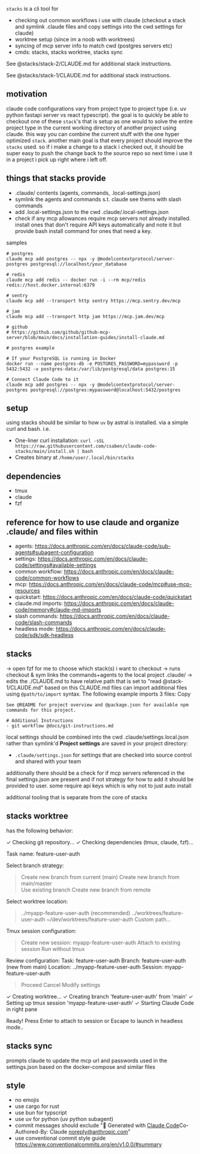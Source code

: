 `stacks` is a cli tool for 
- checking out common workflows i use with claude (checkout a stack and symlink .claude files and copy settings into the cwd settings for claude)
- worktree setup (since im a noob with worktrees)
- syncing of mcp server info to match cwd (postgres servers etc)
- cmds: stacks, stacks worktree, stacks sync


See @stacks/stack-2/CLAUDE.md for additional stack instructions.


See @stacks/stack-1/CLAUDE.md for additional stack instructions.

## motivation
claude code configurations vary from project type to project type (i.e. uv python fastapi server vs react typescript). the goal is to quickly be able to checkout one of these `stack`'s that is setup as one would to solve the entire project type in the current working directory of another project using claude. this way you can combine the current stuff with the one hyper optimized `stack`. another main goal is that every project should improve the `stacks` used. so if i make a change to a stack i checked out, it should be super easy to push the change back to the source repo so next time i use it in a project i pick up right where i left off. 


## things that stacks provide
- .claude/ contents (agents, commands, .local-settings.json)
- symlink the agents and commands s.t. claude see thems with slash commands
- add .local-settings.json to the cwd .claude/.local-settings.json
- check if any mcp allowances require mcp servers not already installed. install ones that don't require API keys automatically and note it but provide bash install command for ones that need a key.

samples
```
# postgres
claude mcp add postgres -- npx -y @modelcontextprotocol/server-postgres postgresql://localhost/your_database

# redis
claude mcp add redis -- docker run -i --rm mcp/redis redis://host.docker.internal:6379

# sentry
claude mcp add --transport http sentry https://mcp.sentry.dev/mcp

# jam
claude mcp add --transport http jam https://mcp.jam.dev/mcp

# github
# https://github.com/github/github-mcp-server/blob/main/docs/installation-guides/install-claude.md

# postgres example

# If your PostgreSQL is running in Docker
docker run --name postgres-db -e POSTGRES_PASSWORD=mypassword -p 5432:5432 -v postgres-data:/var/lib/postgresql/data postgres:15

# Connect Claude Code to it
claude mcp add postgres -- npx -y @modelcontextprotocol/server-postgres postgresql://postgres:mypassword@localhost:5432/postgres

```

## setup
using stacks should be similar to how `uv` by astral is installed. via a simple curl and bash. i.e.
- One-liner curl installation: `curl -sSL https://raw.githubusercontent.com/csaben/claude-code-stacks/main/install.sh | bash`
- Creates binary at `/home/user/.local/bin/stacks`

## dependencies
- tmux
- claude
- fzf

## reference for how to use claude and organize .claude/ and files within
- agents: https://docs.anthropic.com/en/docs/claude-code/sub-agents#subagent-configuration
- settings: https://docs.anthropic.com/en/docs/claude-code/settings#available-settings
- common workflow: https://docs.anthropic.com/en/docs/claude-code/common-workflows
- mcp: https://docs.anthropic.com/en/docs/claude-code/mcp#use-mcp-resources 
- quickstart: https://docs.anthropic.com/en/docs/claude-code/quickstart
- claude.md imports: https://docs.anthropic.com/en/docs/claude-code/memory#claude-md-imports
- slash commands: https://docs.anthropic.com/en/docs/claude-code/slash-commands 
- headless mode: https://docs.anthropic.com/en/docs/claude-code/sdk/sdk-headless


## stacks
-> open fzf for me to choose which stack(s) i want to checkout
-> runs checkout & sym links the commands+agents to the local project .claude/
-> edits the ./CLAUDE.md to have relative path that is set to "read @stack-1/CLAUDE.md" based on this 
CLAUDE.md files can import additional files using `@path/to/import` syntax. The following example imports 3 files:
Copy

```
See @README for project overview and @package.json for available npm commands for this project.

# Additional Instructions
- git workflow @docs/git-instructions.md
```

local settings should be combined into the cwd .claude/settings.local.json rather than symlink'd
**Project settings** are saved in your project directory:

- `.claude/settings.json` for settings that are checked into source control and shared with your team

additionally there should be a check for if mcp servers referenced in the final settings.json are present and if not strategy for how to add it should be provided to user. some require api keys which is why not to just auto install

additional tooling that is separate from the core of stacks

## stacks worktree
has the following behavior:

✓ Checking git repository...
✓ Checking dependencies (tmux, claude, fzf)...

Task name: feature-user-auth

Select branch strategy:
> Create new branch from current (main)
  Create new branch from main/master  
  Use existing branch
  Create new branch from remote

Select worktree location:
> ../myapp-feature-user-auth (recommended)
  ../worktrees/feature-user-auth
  ~/dev/worktrees/feature-user-auth
  Custom path...

Tmux session configuration:
> Create new session: myapp-feature-user-auth
  Attach to existing session
  Run without tmux

Review configuration:
  Task: feature-user-auth
  Branch: feature-user-auth (new from main)
  Location: ../myapp-feature-user-auth
  Session: myapp-feature-user-auth
  
> Proceed
  Cancel
  Modify settings

✓ Creating worktree...
✓ Creating branch 'feature-user-auth' from 'main'
✓ Setting up tmux session 'myapp-feature-user-auth'
✓ Starting Claude Code in right pane

Ready! Press Enter to attach to session or Escape to launch in headless mode..

## stacks sync
prompts claude to update the mcp url and passwords used in the settings.json based on the docker-compose and similar files

## style
- no emojis
- use cargo for rust
- use bun for typscript
- use uv for python (uv python subagent)
- commit messages should exclude "🤖 Generated with [Claude Code](https://claude.ai/code)Co-Authored-By: Claude <noreply@anthropic.com>"
- use conventional commit style guide https://www.conventionalcommits.org/en/v1.0.0/#summary
